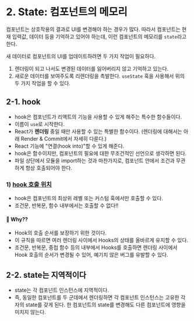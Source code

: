 # 2. State: 컴포넌트의 메모리
컴포넌트는 상호작용의 결과로 UI를 변경해야 하는 경우가 많다.
따라서 컴포넌트는 현재 입력값, 데이터 등을 기억하고 있어야 하는데, 이런 컴포넌트의 메모리를 `state`라고 한다.

새 데이터로 컴포넌트의 UI를 업데이트하려면 두 가지 작업이 필요하다.
1) 렌더링이 되고 나서도 변경된 데이터를 잃어버리지 않고 기억하고 있는다.
2) 새로운 데이터를 보여주도록 리렌더링을 촉발한다.
`useState` 훅을 사용해서 위의 두 가지 작업을 할 수 있다.

## 2-1. hook
- hook은 컴포넌트가 리액트의 기능을 사용할 수 있게 해주는 특수한 함수들이다.
- 이름이 `use`로 시작한다.
- React가 **렌더링** 중일 때만 사용할 수 있는 특별한 함수이다. (렌더링에 대해서는 아래 Render & Commit에서 자세히 다룬다.)
- React 기능에 "연결(hook into)"할 수 있게 해준다.
- hook은 함수이지만, 컴포넌트의 필요에 대한 무조건적인 선언으로 생각하면 된다.
- 파일 상단에서 모듈을 import하는 것과 마찬가지로, 컴포넌트 안에서 조건과 무관하게 항상 호출되어야 한다.

### 1) [hook 호출 위치](https://e-juhee.tistory.com/entry/%EC%99%9C-Hooks%EB%8A%94-%EC%BB%B4%ED%8F%AC%EB%84%8C%ED%8A%B8%EC%9D%98-%EC%B5%9C%EC%83%81%EC%9C%84-%EB%A0%88%EB%B2%A8%EC%97%90%EC%84%9C-%ED%98%B8%EC%B6%9C%ED%95%B4%EC%95%BC-%ED%95%98%EB%82%98%EC%9A%94)
- hook은 컴포넌트의 최상위 레벨 또는 커스텀 훅에서만 호출할 수 있다.
- 조건문, 반복문, 함수 내부에서는 호출할 수 없다!!

#### 🧐 Why??
- Hook의 호출 순서를 보장하기 위한 것이다.
- 이 규칙을 따르면 여러 렌더링 사이에서 Hooks의 상태를 올바르게 유지할 수 있다.
- 조건문, 반복문, 중첩 함수 등의 내부에서 Hooks를 호출하면 렌더링 사이에서 Hook 호출의 순서가 변경될 수 있어, 예기치 않은 버그를 유발할 수 있다.


## 2-2. state는 지역적이다
- state는 각 컴포넌트 인스턴스에 지역적이다.
- 즉, 동일한 컴포넌트를 두 군데에서 렌더링하면 각 컴포넌트 인스턴스는 고유한 각자의 state를 갖게 된다. 한 컴포넌트의 state를 변경해도 다른 컴포넌트에 영향을 미치지 않는다.
